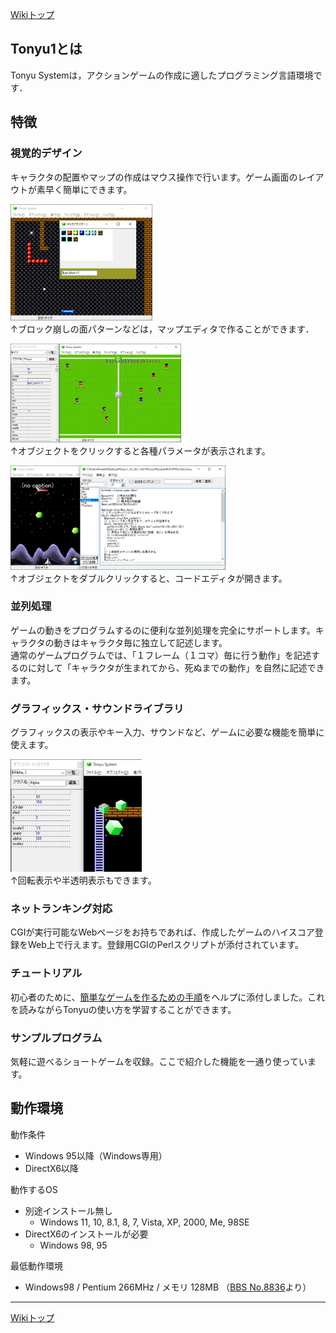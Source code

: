 [Wikiトップ](./)

## Tonyu1とは
Tonyu Systemは，アクションゲームの作成に適したプログラミング言語環境です．　　

## 特徴

### 視覚的デザイン
キャラクタの配置やマップの作成はマウス操作で行います。ゲーム画面のレイアウトが素早く簡単にできます。  

[![vis-design2-mini.png](./img/vis-design2-mini.png)](./img/org/vis-design2-org.png)  
↑ブロック崩しの面パターンなどは，マップエディタで作ることができます．  

[![vis-design1-mini.png](./img/vis-design1-mini.png)](./img/org/vis-design1-org.png)  
↑オブジェクトをクリックすると各種パラメータが表示されます。  

[![editor-mini.png](./img/editor-mini.png)](./img/org/editor-org.png)  
↑オブジェクトをダブルクリックすると、コードエディタが開きます。  

### 並列処理
ゲームの動きをプログラムするのに便利な並列処理を完全にサポートします。キャラクタの動きはキャラクタ毎に独立して記述します。  
通常のゲームプログラムでは、「１フレーム（１コマ）毎に行う動作」を記述するのに対して「キャラクタが生まれてから、死ぬまでの動作」を自然に記述できます。

### グラフィックス・サウンドライブラリ
グラフィックスの表示やキー入力、サウンドなど、ゲームに必要な機能を簡単に使えます。  

[![alpha-mini.png](./img/alpha-mini.png)](./img/org/alpha-org.png)  
↑回転表示や半透明表示もできます。  

### ネットランキング対応
CGIが実行可能なWebページをお持ちであれば、作成したゲームのハイスコア登録をWeb上で行えます。登録用CGIのPerlスクリプトが添付されています。

### チュートリアル
初心者のために、[簡単なゲームを作るための手順](./tutorial)をヘルプに添付しました。これを読みながらTonyuの使い方を学習することができます。

### サンプルプログラム
気軽に遊べるショートゲームを収録。ここで紹介した機能を一通り使っています。

## 動作環境

動作条件
- Windows 95以降（Windows専用）
- DirectX6以降

動作するOS  
- 別途インストール無し
  - Windows 11, 10, 8.1, 8, 7, Vista, XP, 2000, Me, 98SE
- DirectX6のインストールが必要
  - Windows 98, 95

最低動作環境  
- Windows98 / Pentium 266MHz / メモリ 128MB （[BBS No.8836](http://www.tonyu.jp/joyful/joyful.cgi?mode=res&no=8836)より）


***

[Wikiトップ](./)

